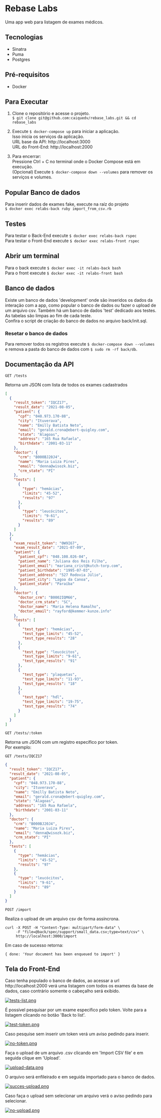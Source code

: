 # Rebase Labs
Uma app web para listagem de exames médicos.

## Tecnologias 
- Sinatra
- Puma
- Postgres

## Pré-requisitos
- Docker

## Para Executar 
1. Clone o repositório e acesse o projeto. <br>
`$ git clone git@github.com:caiquedv/rebase_labs.git && cd rebase_labs`

2. Execute `$ docker-compose up` para iniciar a aplicação. <br>
Isso inicia os serviços da aplicação. <br>
URL base da API: http://localhost:3000 <br>
URL do Front-End: http://localhost:2000

3. Para encerrar: <br>
Pressione Ctrl + C no terminal onde o Docker Compose está em execução. <br>
(Opcional) Execute `$ docker-compose down --volumes` para remover os serviços e volumes.

## Popular Banco de dados
Para inserir dados de exames fake, execute na raíz do projeto <br> 
`$ docker exec relabs-back ruby import_from_csv.rb`

## Testes
Para testar o Back-End execute `$ docker exec relabs-back rspec` <br>
Para testar o Front-End execute `$ docker exec relabs-front rspec` <br>

## Abrir um terminal
Para o back execute `$ docker exec -it relabs-back bash` <br>
Para o front execute `$ docker exec -it relabs-front bash`

## Banco de dados
Existe um banco de dados 'development' onde são inseridos os dados da interação com a app, como popular o banco de dados ou fazer o upload de um arquivo csv. Também há um banco de dados 'test' dedicado aos testes. As tabelas são limpas ao fim de cada teste. <br>
Confira o script de criação do banco de dados no arquivo back/init.sql.

### Resetar o banco de dados
Para remover todos os registros execute `$ docker-compose down --volumes` e remova a pasta do banco de dados com `$ sudo rm -rf back/db`.

## Documentação da API

```shell
GET /tests
```

Retorna um JSON com lista de todos os exames cadastrados

```json
[
  {
    "result_token": "IQCZ17",
    "result_date": "2021-08-05",
    "patient": {
      "cpf": "048.973.170-88",
      "city": "Ituverava",
      "name": "Emilly Batista Neto",
      "email": "gerald.crona@ebert-quigley.com",
      "state": "Alagoas",
      "address": "165 Rua Rafaela",
      "birthdate": "2001-03-11"
    },
    "doctor": {
      "crm": "B000BJ20J4",
      "name": "Maria Luiza Pires",
      "email": "denna@wisozk.biz",
      "crm_state": "PI"
    },
    "tests": [
      {
        "type": "hemácias",
        "limits": "45-52",
        "results": "97"
      },
      {
        "type": "leucócitos",
        "limits": "9-61",
        "results": "89"
      }
    ]  
  },
  {
    "exam_result_token": "0W9I67",
    "exam_result_date": "2021-07-09",
    "patient": {
      "patient_cpf": "048.108.026-04",
      "patient_name": "Juliana dos Reis Filho",
      "patient_email": "mariana_crist@kutch-torp.com",
      "patient_birthdate": "1995-07-03",
      "patient_address": "527 Rodovia Júlio",
      "patient_city": "Lagoa da Canoa",
      "patient_state": "Paraíba"
    },
    "doctor": {
      "doctor_crm": "B0002IQM66",
      "doctor_crm_state": "SC",
      "doctor_name": "Maria Helena Ramalho",
      "doctor_email": "rayford@kemmer-kunze.info"
    },
    "tests": [
      {
        "test_type": "hemácias",
        "test_type_limits": "45-52",
        "test_type_results": "28"
      },
      {
        "test_type": "leucócitos",
        "test_type_limits": "9-61",
        "test_type_results": "91"
      },
      {
        "test_type": "plaquetas",
        "test_type_limits": "11-93",
        "test_type_results": "18"
      },
      {
        "test_type": "hdl",
        "test_type_limits": "19-75",
        "test_type_results": "74"
      }
    ]
  }
]
```

```shell
GET /tests/:token
```

Retorna um JSON com um registro específico por token. <br>
Por exemplo:

```shell
GET /tests/IQCZ17
```

```json
{
  "result_token": "IQCZ17",
  "result_date": "2021-08-05",
  "patient": {
    "cpf": "048.973.170-88",
    "city": "Ituverava",
    "name": "Emilly Batista Neto",
    "email": "gerald.crona@ebert-quigley.com",
    "state": "Alagoas",
    "address": "165 Rua Rafaela",
    "birthdate": "2001-03-11"
  },
  "doctor": {
    "crm": "B000BJ20J4",
    "name": "Maria Luiza Pires",
    "email": "denna@wisozk.biz",
    "crm_state": "PI"
  },
  "tests": [
    {
      "type": "hemácias",
      "limits": "45-52",
      "results": "97"
    },
    {
      "type": "leucócitos",
      "limits": "9-61",
      "results": "89"
    }
  ]  
}
```

```shell
POST /import
```
Realiza o upload de um arquivo csv de forma assíncrona.

```
curl -X POST -H "Content-Type: multipart/form-data" \
     -F "file=@back/spec/support/small_data.csv;type=text/csv" \
     http://localhost:3000/import
```
Em caso de sucesso retorna:
```
{ done: 'Your document has been enqueued to import' }
```

## Tela do Front-End
Caso tenha populado o banco de dados, ao acessar a url http://localhost:2000 verá uma listagem com todos os exames da base de dados, caso contrário somente o cabeçalho será exibido.

[![tests-list.png](https://i.postimg.cc/t7QTBrN1/tests-list.png)](https://postimg.cc/5Qgb0SG1)

É possível pesquisar por um exame específico pelo token. Volte para a listagem clicando no botão 'Back to list'.

[![test-token.png](https://i.postimg.cc/MGmfL8ny/test-token.png)](https://postimg.cc/7CbLCdM6)

Caso pesquise sem inserir um token verá um aviso pedindo para inserir.

[![no-token.png](https://i.postimg.cc/ZqzV33BV/no-token.png)](https://postimg.cc/TKQVvKcD)

Faça o upload de um arquivo .csv clicando em 'Import CSV file' e em seguida clique em 'Upload'.

[![upload-data.png](https://i.postimg.cc/sDSjKdHK/upload-data.png)](https://postimg.cc/rKV2Fbkt)

O arquivo será enfileirado e em seguida importado para o banco de dados.

[![succes-upload.png](https://i.postimg.cc/909DG4qY/succes-upload.png)](https://postimg.cc/8f1kGz47)

Caso faça o upload sem selecionar um arquivo verá o aviso pedindo para selecionar.

[![no-upload.png](https://i.postimg.cc/3JgPqKXS/no-upload.png)](https://postimg.cc/8jzKJgnM)